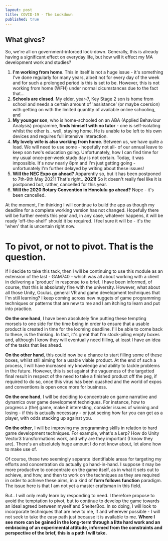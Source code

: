 ```yaml
---
layout: post
title: COVID-19 - The Lockdown
published: true
---
```


## What gives?

So, we're all on government-inforced lock-down. Generally, this is already having a significant effect on everyday life, but how will it effect my MA development work and studies?

1. **I'm working from home**. This in itself is not a huge issue - it's something I've done regularly for many years, albeit not for every day of the week and for such a prolonged period is this is set to be. However, this is not working from home (WFH) under normal cicumstances due to the fact that...
2. **Schools are closed**. My elder, year-7, Key Stage 2 son is home from school and needs a certain amount of 'assistance' (or maybe coersion) with getting on with the limited quantity of available online schooling, and
3. **My younger son**, who is home-schooled on an ABA (Applied Behaviour Analysis) programme, **finds himself with no tutor** - one is self-isolating whilst the other is.. well, staying home. He is unable to be left to his own devices and requires full intensive interaction. 
4. **My lovely wife is also working from home**. Between us, we have quite a load. We will need to use some - hopefully not all- of our annual leave to keep son two's education going. Unfortunately, how I can find time for my usual once-per-week study day is not certain. Today, it was impossible. It's now nearly 8pm and I'm just getting going - unfortunately I'm further delayed by writing about these issues!
5. **Will the NEC Expo go ahead?** Apparently so, but it has been postponed to 7th-9th May 2021! That's right.. **2021!** So it doesn't really feel like it is postponed but, rather, cancelled for this year. 
6. **Will the 2020 Rotary Convention in Honolulu go ahead?** Nope - it's been cancelled.

At the moment, I'm thinking I will continue to build the app as though my deadline for a complete working version has not changed. Hopefully there will be further events this year and, in any case, whatever happens, it will be ready 'off-the-shelf' should it be required. I feel sure it will be - it's the 'when' that is uncertain right now.

# To pivot, or not to pivot. That is the question.

If I decide to take this tack, then I will be continuing to use this module as an extension of the last - GAM740 - which was all about working with a client in delivering a 'product' in response to a brief. I have been informed, of course, that this is absolutely fine with the university. However, what about all those Unity, Oculus, general VR and game development techniques that I'm still learning? I keep coming across new nuggets of game programming techniques or patterns that are new to me and I am itching to learn and put into practice.

**On the one hand**, I have been absolutely fine putting these tempting morsels to one side for the time being in order to ensure that a usable product is created in time for the looming deadline. I'll be able to come back to these, is the thinking. In fact, it's great that I'm stock-piling empty boxes and, although I know they will eventually need filling, at least I have an idea of the tasks that lies ahead.

**On the other hand**, this could now be a chance to start filling some of these boxes, whilst still aiming for a usable viable product. At the end of such a process, I will have increased my knowledge and ability to tackle problems in the future. However, this is set against the vagueness of the targetted final result in respect of the need to take a finished product off the peg, if required to do so, once this virus has been quashed and the world of expos and conventions is open once more for business.

**On the one hand**, I will be deciding to concentrate on game narrative and dynamics over game development techniques. For instance, how to progress a (the) game, make it interesting, consider issues of winning and losing - if this is actually necessary - or just seeing how far you can get as a player, with odds stacking up against you.

**On the other**, I will be improving my programming skills in relation to hard game development techniques. For example, what's a Lerp? How do Unity Vector3 transformations work, and why are they important (I know they are).  There's an absolutely huge amount I do not know about, let alone how to make use of. 

Of course, these two seemingly separate identifiable areas for targeting my efforts and concentration do actually go hand-in-hand. I suppose it may be more productive to concentrate on the game itself, as in what it sets out to achieve, and how, and then to work on the techniques as they are required in order to achieve these aims, in a kind of **form follows function** paradigm. The issue here is that I am not yet a master craftsman in this field.

But.. I will only really learn by responding to need. I therefore propose to avoid the temptation to pivot, but to continue to develop the game towards an ideal agreed between myself and ShelterBox.  In so doing, I will look to incorporate techniques that are new to me, if and wherever possible - I will not seek to take the easy path just because it is available to me. **Where I see more can be gained in the long-term through a litte hard work and an embracing of an experimental attitude, informed from the constraints and perspective of the brief, this is a path I will take.**
